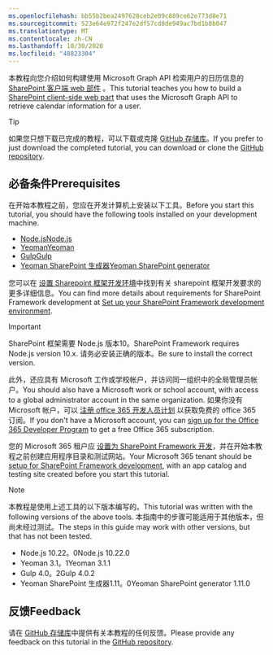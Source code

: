 ```yaml
---
ms.openlocfilehash: bb55b2bea2497628ceb2e09c889ce62e773d8e71
ms.sourcegitcommit: 523e64e972f247e2df57cd8de949ac7bd1b8b047
ms.translationtype: MT
ms.contentlocale: zh-CN
ms.lasthandoff: 10/30/2020
ms.locfileid: "48823304"
---
```

<!-- markdownlint-disable MD002 MD041 -->

<span data-ttu-id="679b1-101">本教程向您介绍如何构建使用 Microsoft Graph API 检索用户的日历信息的 [SharePoint 客户端 web 部件](https://docs.microsoft.com/sharepoint/dev/spfx/web-parts/overview-client-side-web-parts) 。</span><span class="sxs-lookup"><span data-stu-id="679b1-101">This tutorial teaches you how to build a [SharePoint client-side web part](https://docs.microsoft.com/sharepoint/dev/spfx/web-parts/overview-client-side-web-parts) that uses the Microsoft Graph API to retrieve calendar information for a user.</span></span>

> [!TIP]
> <span data-ttu-id="679b1-102">如果您只想下载已完成的教程，可以下载或克隆 [GitHub 存储库](https://github.com/microsoftgraph/msgraph-training-spfx)。</span><span class="sxs-lookup"><span data-stu-id="679b1-102">If you prefer to just download the completed tutorial, you can download or clone the [GitHub repository](https://github.com/microsoftgraph/msgraph-training-spfx).</span></span>

## <a name="prerequisites"></a><span data-ttu-id="679b1-103">必备条件</span><span class="sxs-lookup"><span data-stu-id="679b1-103">Prerequisites</span></span>

<span data-ttu-id="679b1-104">在开始本教程之前，您应在开发计算机上安装以下工具。</span><span class="sxs-lookup"><span data-stu-id="679b1-104">Before you start this tutorial, you should have the following tools installed on your development machine.</span></span>

- [<span data-ttu-id="679b1-105">Node.js</span><span class="sxs-lookup"><span data-stu-id="679b1-105">Node.js</span></span>](https://nodejs.org/en/download/releases/)
- [<span data-ttu-id="679b1-106">Yeoman</span><span class="sxs-lookup"><span data-stu-id="679b1-106">Yeoman</span></span>](https://yeoman.io/)
- [<span data-ttu-id="679b1-107">Gulp</span><span class="sxs-lookup"><span data-stu-id="679b1-107">Gulp</span></span>](https://gulpjs.com/)
- [<span data-ttu-id="679b1-108">Yeoman SharePoint 生成器</span><span class="sxs-lookup"><span data-stu-id="679b1-108">Yeoman SharePoint generator</span></span>](https://docs.microsoft.com/sharepoint/dev/spfx/toolchain/scaffolding-projects-using-yeoman-sharepoint-generator)

<span data-ttu-id="679b1-109">您可以在 [设置 Sharepoint 框架开发环境](https://docs.microsoft.com/sharepoint/dev/spfx/set-up-your-development-environment)中找到有关 sharepoint 框架开发要求的更多详细信息。</span><span class="sxs-lookup"><span data-stu-id="679b1-109">You can find more details about requirements for SharePoint Framework development at [Set up your SharePoint Framework development environment](https://docs.microsoft.com/sharepoint/dev/spfx/set-up-your-development-environment).</span></span>

> [!IMPORTANT]
> <span data-ttu-id="679b1-110">SharePoint 框架需要 Node.js 版本10。</span><span class="sxs-lookup"><span data-stu-id="679b1-110">SharePoint Framework requires Node.js version 10.x.</span></span> <span data-ttu-id="679b1-111">请务必安装正确的版本。</span><span class="sxs-lookup"><span data-stu-id="679b1-111">Be sure to install the correct version.</span></span>

<span data-ttu-id="679b1-112">此外，还应具有 Microsoft 工作或学校帐户，并访问同一组织中的全局管理员帐户。</span><span class="sxs-lookup"><span data-stu-id="679b1-112">You should also have a Microsoft work or school account, with access to a global administrator account in the same organization.</span></span> <span data-ttu-id="679b1-113">如果你没有 Microsoft 帐户，可以 [注册 office 365 开发人员计划](https://developer.microsoft.com/office/dev-program) 以获取免费的 office 365 订阅。</span><span class="sxs-lookup"><span data-stu-id="679b1-113">If you don't have a Microsoft account, you can [sign up for the Office 365 Developer Program](https://developer.microsoft.com/office/dev-program) to get a free Office 365 subscription.</span></span>

<span data-ttu-id="679b1-114">您的 Microsoft 365 租户应 [设置为 SharePoint Framework 开发](https://docs.microsoft.com/sharepoint/dev/spfx/set-up-your-developer-tenant)，并在开始本教程之前创建应用程序目录和测试网站。</span><span class="sxs-lookup"><span data-stu-id="679b1-114">Your Microsoft 365 tenant should be [setup for SharePoint Framework development](https://docs.microsoft.com/sharepoint/dev/spfx/set-up-your-developer-tenant), with an app catalog and testing site created before you start this tutorial.</span></span>

> [!NOTE]
> <span data-ttu-id="679b1-115">本教程是使用上述工具的以下版本编写的。</span><span class="sxs-lookup"><span data-stu-id="679b1-115">This tutorial was written with the following versions of the above tools.</span></span> <span data-ttu-id="679b1-116">本指南中的步骤可能适用于其他版本，但尚未经过测试。</span><span class="sxs-lookup"><span data-stu-id="679b1-116">The steps in this guide may work with other versions, but that has not been tested.</span></span>
>
> - <span data-ttu-id="679b1-117">Node.js 10.22。0</span><span class="sxs-lookup"><span data-stu-id="679b1-117">Node.js 10.22.0</span></span>
> - <span data-ttu-id="679b1-118">Yeoman 3.1。1</span><span class="sxs-lookup"><span data-stu-id="679b1-118">Yeoman 3.1.1</span></span>
> - <span data-ttu-id="679b1-119">Gulp 4.0。2</span><span class="sxs-lookup"><span data-stu-id="679b1-119">Gulp 4.0.2</span></span>
> - <span data-ttu-id="679b1-120">Yeoman SharePoint 生成器1.11。0</span><span class="sxs-lookup"><span data-stu-id="679b1-120">Yeoman SharePoint generator 1.11.0</span></span>

## <a name="feedback"></a><span data-ttu-id="679b1-121">反馈</span><span class="sxs-lookup"><span data-stu-id="679b1-121">Feedback</span></span>

<span data-ttu-id="679b1-122">请在 [GitHub 存储库](https://github.com/microsoftgraph/msgraph-training-spfx)中提供有关本教程的任何反馈。</span><span class="sxs-lookup"><span data-stu-id="679b1-122">Please provide any feedback on this tutorial in the [GitHub repository](https://github.com/microsoftgraph/msgraph-training-spfx).</span></span>
